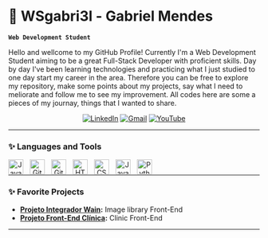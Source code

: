 # 🌟 WSgabri3l - Gabriel Mendes

**`Web Development Student`**


Hello and wellcome to my GitHub Profile! Currently I'm a Web Development Student aiming to be a great Full-Stack Developer with proficient skills. Day by day I've been learning technologies and practicing what I just studied to one day start my career in the area. Therefore you can be free to explore my repository, make some points about my projects, say what I need to meliorate and follow me to see my improvement. All codes here are some a pieces of my journay, things that I wanted to share. 

<p align="center">
  <a href="https://www.linkedin.com/in/paulo-gabriel-mendes-vieira-18644b2b2"><img src="https://img.shields.io/badge/linkedin-%231E77B2.svg?&style=for-the-badge&logo=linkedin&logoColor=white" alt="LinkedIn"></a>
  <a href="mailto:gabrielmend3s2519@gmail.com"><img src="https://img.shields.io/badge/-gabrielmend3s2519@gmail.com-c62828?style=for-the-badge&logo=gmail&labelColor=8e0000&logoColor=white" alt="Gmail"></a>
  <a href="https://www.youtube.com/@SiriusRadiante"><img src="https://img.shields.io/badge/youtube-%23EE4831.svg?&style=for-the-badge&logo=youtube&logoColor=white" alt="YouTube"></a>
</p>

---

### ✨ Languages and Tools

<p align="center">
  <img align="left" alt="Java" width="30px" style="padding-right:10px;" src="https://cdn.jsdelivr.net/gh/devicons/devicon/icons/java/java-original.svg"/>
  <img align="left" alt="Git" width="30px" style="padding-right:10px;" src="https://cdn.jsdelivr.net/gh/devicons/devicon/icons/git/git-original.svg" />
  <img align="left" alt="GitHub" width="30px" style="padding-right:10px;" src="https://cdn.jsdelivr.net/gh/devicons/devicon/icons/github/github-original.svg" />
  <img align="left" alt="HTML" width="30px" style="padding-right:10px;" src="https://cdn.jsdelivr.net/gh/devicons/devicon/icons/html5/html5-plain.svg" />
  <img align="left" alt="CSS" width="30px" style="padding-right:10px;" src="https://cdn.jsdelivr.net/gh/devicons/devicon/icons/css3/css3-plain.svg" />
  <img align="left" alt="JavaScript" width="30px" style="padding-right:10px;" src="https://cdn.jsdelivr.net/gh/devicons/devicon/icons/javascript/javascript-plain.svg" />
  <img align="left" alt="Python" width="30px" style="padding-right:10px;" src="https://cdn.jsdelivr.net/gh/devicons/devicon/icons/python/python-plain.svg" />
</p>

</br>

---

### ✨ Favorite Projects

- **[Projeto Integrador Wain](https://github.com/WSgabri3l/Wain):** Image library Front-End 
- **[Projeto Front-End Clínica](https://github.com/WSgabri3l/Clinica-Front-End):** Clinic Front-End 

---

<!---
WSgabri3l/WSgabri3l is a ✨ special ✨ repository because its `README.md` (this file) appears on your GitHub profile.
You can click the Preview link to take a look at your changes.
--->
